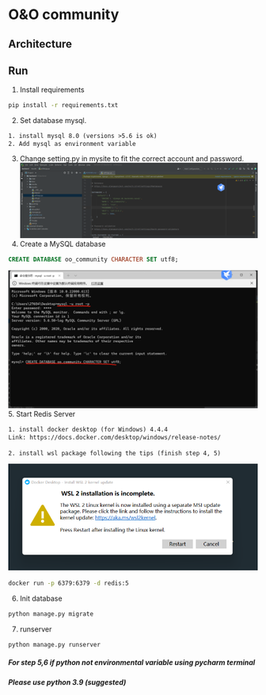 # O&O community  #


## Architecture ##
 

## Run ##


1. Install requirements
```bash
pip install -r requirements.txt
```
2. Set database mysql.
```
1. install mysql 8.0 (versions >5.6 is ok)
2. Add mysql as environment variable
```
3. Change setting.py in mysite to fit the correct account and password.
![img.png](img.png)
4. Create a MySQL database
```sql
CREATE DATABASE oo_community CHARACTER SET utf8;
```
![img_1.png](img_1.png)
5. Start Redis Server 
```angular2html
1. install docker desktop (for Windows) 4.4.4
Link: https://docs.docker.com/desktop/windows/release-notes/

2. install wsl package following the tips (finish step 4, 5)
```
![img_2.png](img_2.png)
```bash
docker run -p 6379:6379 -d redis:5
```
6. Init database

```bash
python manage.py migrate
```
7. runserver
```bash
python manage.py runserver
```

##### For step 5,6 if python not environmental variable using pycharm terminal
##### Please use python 3.9 (suggested)